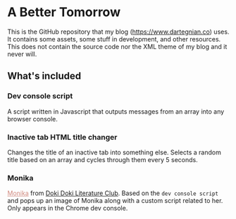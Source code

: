 # A Better Tomorrow
This is the GitHub repository that my blog (https://www.dartegnian.co) uses. It contains some assets, some stuff in development, and other resources.
This does not contain the source code nor the XML theme of my blog and it never will.

## What's included

### Dev console script
A script written in Javascript that outputs messages from an array into any browser console.

### Inactive tab HTML title changer
Changes the title of an inactive tab into something else. Selects a random title based on an array and cycles through them every 5 seconds.

### Monika
<a href="http://doki-doki-literature-club.wikia.com/wiki/Monika" style="color: #d1897e !important">Monika</a> from <a href="http://store.steampowered.com/app/698780/Doki_Doki_Literature_Club/">Doki Doki Literature Club</a>. Based on the ```dev console script``` and pops up an image of Monika along with a custom script related to her. Only appears in the Chrome dev console.
